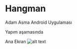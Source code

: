 # Hangman
Adam Asma Android Uygulaması

Yapım aşamasında

Ana Ekran 
![alt text](https://fatihbozik.files.wordpress.com/2015/04/main-screen2.png)

